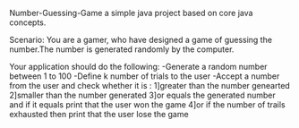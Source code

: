 Number-Guessing-Game
a simple java project based on core java concepts.

Scenario: You are a gamer, who have designed a game of guessing the number.The number is generated randomly by the computer.

Your application should do the following: 
-Generate a random number between 1 to 100
-Define k number of trials to the user
-Accept a number from the user and check whether it is :
      1]greater than the number genearted 
      2]smaller than the number generated
      3]or equals the generated number and if it equals print that the user won the game
      4]or if the number of trails exhausted then print that the user lose the game 
